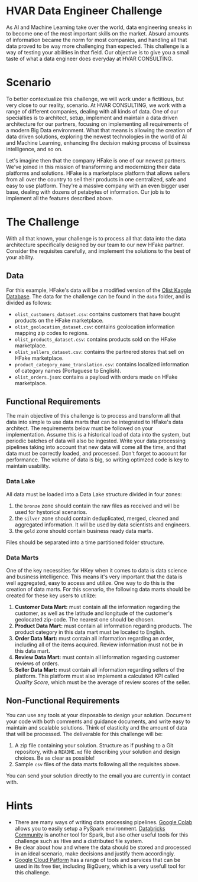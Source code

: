 # HVAR Data Engineer Challenge

As AI and Machine Learning take over the world, data engineering sneaks in to become one of the most important skills on the market. Absurd amounts of information became the norm for most companies, and handling all that data proved to be way more challenging than expected. This challenge is a way of testing your abilities in that field. Our objective is to give you a small taste of what a data engineer does everyday at HVAR CONSULTING.

# Scenario

To better contextualize this challenge, we will work under a fictitious, but very close to our reality, scenario. At HVAR CONSULTING, we work with a range of different companies, dealing with all kinds of data. One of our specialties is to architect, setup, implement and maintain a data driven architecture for our partners, focusing on implementing all requirements of a modern Big Data environment. What that means is allowing the creation of data driven solutions, exploring the newest technologies in the world of AI and Machine Learning, enhancing the decision making process of business intelligence, and so on. 

Let's imagine then that the company HFake is one of our newest partners. We've joined in this mission of transforming and modernizing their data platforms and solutions. HFake is a marketplace platform that allows sellers from all over the country to sell their products in one centralized, safe and easy to use platform. They're a massive company with an even bigger user base, dealing with dozens of petabytes of information. Our job is to implement all the features described above.

# The Challenge

With all that known, your challenge is to process all that data into the data architecture specifically designed by our team to our new HFake partner. Consider the requisites carefully, and implement the solutions to the best of your ability.

## Data

For this example, HFake's data will be a modified version of the [Olist Kaggle Database](https://www.kaggle.com/olistbr/brazilian-ecommerce). The data for the challenge can be found in the `data` folder, and is divided as follows:

- `olist_customers_dataset.csv`: contains customers that have bought products on the HFake marketplace.
- `olist_geolocation_dataset.csv`: contains geolocation information mapping zip codes to regions.
- `olist_products_dataset.csv`: contains products sold on the HFake marketplace.
- `olist_sellers_dataset.csv`: contains the partnered stores that sell on HFake marketplace.
- `product_category_name_translation.csv`: contains localized information of category names (Portuguese to English).
- `olist_orders.json`: contains a payload with orders made on HFake marketplace.

## Functional Requirements

The main objective of this challenge is to process and transform all that data into simple to use data marts that can be integrated to HFake's data architect. The requirements below must be followed on your implementation. Assume this is a historical load of data into the system, but periodic batches of data will also be ingested. Write your data processing pipelines taking into account that new data will come all the time, and that data must be correctly loaded, and processed. Don't forget to account for performance. The volume of data is big, so writing optimzed code is key to maintain usability.

### Data Lake

All data must be loaded into a Data Lake structure divided in four zones: 

1. the `bronze` zone should contain the raw files as received and will be used for hystorical scenarios.
1. the `silver` zone should contain deduplicated, merged, cleaned and aggregated information. It will be used by data scientists and engineers.
1. the `gold` zone should contain business ready data marts.

Files should be separated into a time partitioned folder structure.

### Data Marts

One of the key necessities for HKey when it comes to data is data science and business intelligence. This means it's very important that the data is well aggregated, easy to access and utilize. One way to do this is the creation of data marts. For this scenario, the following data marts should be created for these key users to utilize:

1. **Customer Data Mart:** must contain all the information regarding the customer, as well as the latitude and longitude of the customer's geolocated zip-code. The nearest one should be chosen.
1. **Product Data Mart:** must contain all information regarding products. The product category in this data mart must be located to English.
1. **Order Data Mart:** must contain all information regarding an order, including all of the items acquired. Review information must not be in this data mart.
1. **Review Data Mart:** must contain all information regarding customer reviews of orders.
1. **Seller Data Mart:** must contain all information regarding sellers of the platform. This platform must also implement a calculated KPI called *Quality Score*, which must be the average of review scores of the seller.

## Non-Functional Requirements

You can use any tools at your disposable to design your solution. Document your code with both comments and guidance documents, and write easy to maintain and scalable solutions. Think of elasticity and the amount of data that will be processed. The deliverable for this challenge will be:

1. A zip file containing your solution. Structure as if pushing to a Git repository, with a `README.md` file describing your solution and design choices. Be as clear as possible!
1. Sample `csv` files of the data marts following all the requisites above.

You can send your solution directly to the email you are currently in contact with.

# Hints

+ There are many ways of writing data processing pipelines. [Google Colab](https://colab.research.google.com/github/asifahmed90/pyspark-ML-in-Colab/blob/master/PySpark_Regression_Analysis.ipynb) allows you to easily setup a PySpark environment. [Databricks Community](https://databricks.com/product/faq/community-edition) is another tool for Spark, but also other useful tools for this challenge such as Hive and a distributed file system.
+ Be clear about how and where the data should be stored and processed in an ideal scenario, make decisions and justify them accordingly.
+ [Google Cloud Patform](https://cloud.google.com/free) has a range of tools and services that can be used in its free tier, including BigQuery, which is a very usefull tool for this challenge.
